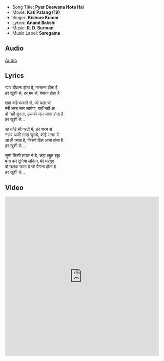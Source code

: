 - Song Title: **Pyar Deewana Hota Hai**
- Movie: **Kati Patang (19)**
- Singer: **Kishore Kumar**
- Lyrics: **Anand Bakshi**
- Music: **R. D. Burman**
- Music Label: **Saregama**

## Audio

[Audio](https://github.com/kg-0805/karaoke/blob/main/audio/Kishore%20Kumar/pyar_deewana_hota_hai.mp3?raw=true ':include :type=audio controls width=200%')

## Lyrics

प्यार दीवाना होता है, मस्ताना होता है<br>
हर खुशी से, हर ग़म से, बेगाना होता है<br>

शमां कहे परवाने से, परे चला जा <br>
मेरी तरह जल जायेगा, यहाँ नहीं आ<br>
वो नहीं सुनता, उसको जल जाना होता है<br>
हर खुशी से...<br>

रहे कोई सौ परदों में, डरे शरम से <br>
नज़र अजी लाख चुराये, कोई सनम से<br>
आ ही जाता है, जिसपे दिल आना होता है<br>
हर खुशी से...<br>

सुनो किसी शायर ने ये, कहा बहुत खूब<br>
मना करे दुनिया लेकिन, मेरे महबूब<br>
वो छलक जाता है जो पैमाना होता है<br>
हर खुशी से...<br>


## Video

<iframe width=100% height="520" src="https://www.youtube.com/embed/flHgQIgGRIY" title="YouTube video player" frameborder="0" allow="accelerometer; autoplay; clipboard-write; encrypted-media; gyroscope; picture-in-picture" allowfullscreen></iframe>
